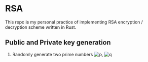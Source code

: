 # RSA

This repo is my personal practice of implementing RSA encryption / decryption scheme written in Rust.

## Public and Private key generation
1. Randomly generate two prime numbers <img src="https://latex.codecogs.com/gif.latex?p" title="p" />, <img src="https://latex.codecogs.com/gif.latex?q" title="q" />
